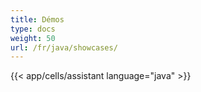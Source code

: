 ```yaml
---
title: Démos
type: docs
weight: 50
url: /fr/java/showcases/
---
```



{{< app/cells/assistant language="java" >}}
